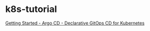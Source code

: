 # k8s-tutorial

[Getting Started - Argo CD - Declarative GitOps CD for Kubernetes](https://argo-cd.readthedocs.io/en/stable/getting_started/)